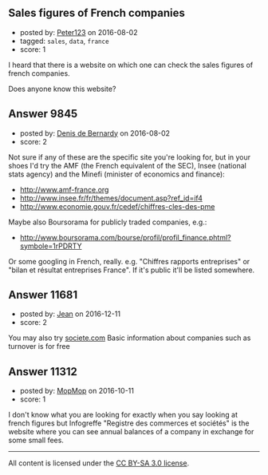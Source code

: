 ## Sales figures of French companies

- posted by: [Peter123](https://stackexchange.com/users/8765044/peter123) on 2016-08-02
- tagged: `sales`, `data`, `france`
- score: 1

<p>I heard that there is a website on which one can check the sales figures of french companies.</p>

<p>Does anyone know this website?</p>



## Answer 9845

- posted by: [Denis de Bernardy](https://stackexchange.com/users/182468/denis-de-bernardy) on 2016-08-02
- score: 2

<p>Not sure if any of these are the specific site you're looking for, but in your shoes I'd try the AMF (the French equivalent of the SEC), Insee (national stats agency) and the Minefi (minister of economics and finance):</p>

<ul>
<li><a href="http://www.amf-france.org" rel="nofollow">http://www.amf-france.org</a></li>
<li><a href="http://www.insee.fr/fr/themes/document.asp?ref_id=if4" rel="nofollow">http://www.insee.fr/fr/themes/document.asp?ref_id=if4</a></li>
<li><a href="http://www.economie.gouv.fr/cedef/chiffres-cles-des-pme" rel="nofollow">http://www.economie.gouv.fr/cedef/chiffres-cles-des-pme</a></li>
</ul>

<p>Maybe also Boursorama for publicly traded companies, e.g.:</p>

<ul>
<li><a href="http://www.boursorama.com/bourse/profil/profil_finance.phtml?symbole=1rPDRTY" rel="nofollow">http://www.boursorama.com/bourse/profil/profil_finance.phtml?symbole=1rPDRTY</a></li>
</ul>

<p>Or some googling in French, really. e.g. "Chiffres rapports entreprises" or "bilan et résultat entreprises France". If it's public it'll be listed somewhere.</p>



## Answer 11681

- posted by: [Jean](https://stackexchange.com/users/9828018/jean) on 2016-12-11
- score: 2

<p>You may also try <a href="http://www.societe.com" rel="nofollow noreferrer">societe.com</a>
Basic information about companies such as turnover is for free</p>



## Answer 11312

- posted by: [MopMop](https://stackexchange.com/users/9273067/mopmop) on 2016-10-11
- score: 1

<p>I don't know what you are looking for exactly when you say looking at french figures but Infogreffe "Registre des commerces et sociétés" is the website where you can see annual balances of a company in exchange for some small fees.</p>




---

All content is licensed under the [CC BY-SA 3.0 license](https://creativecommons.org/licenses/by-sa/3.0/).
